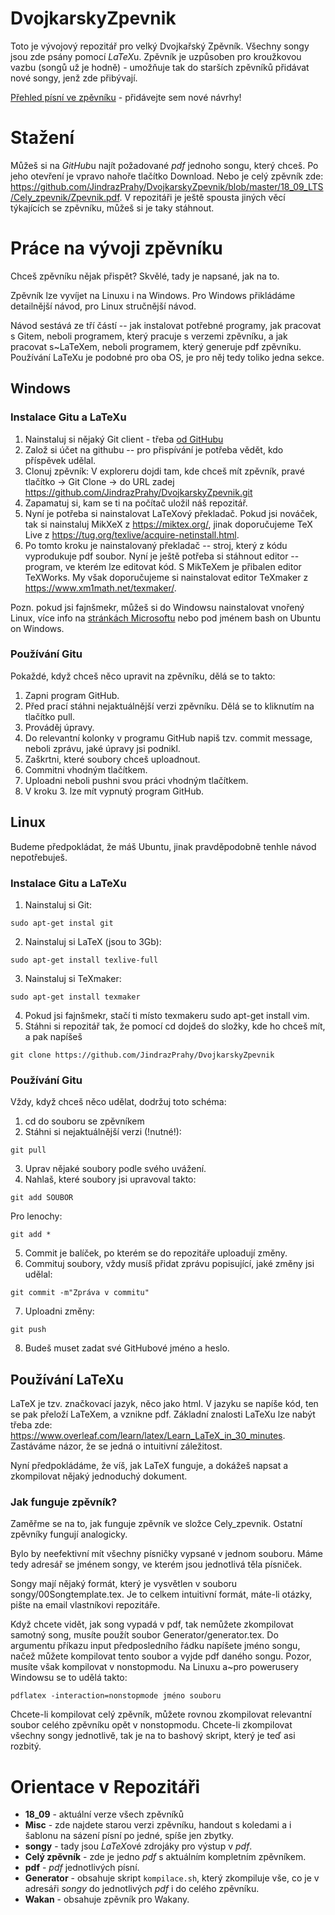 # DvojkarskyZpevnik

Toto je vývojový repozitář pro velký Dvojkařský Zpěvník. Všechny songy jsou zde
psány pomocí *LaTeX*u.  Zpěvník je uzpůsoben pro kroužkovou vazbu (songů už je
hodně) - umožňuje tak do starších zpěvníků přidávat nové songy, jenž zde
přibývají.

[Přehled písní ve zpěvníku](https://docs.google.com/spreadsheets/d/1ej4QIp3_96SE3kHn7L9kaiDOEUqHb9XJ2Mvoauu2prE/edit#gid=0) - přidávejte sem nové návrhy!


# Stažení

Můžeš si na *GitHub*u najít požadované *pdf* jednoho songu, který chceš. Po
jeho otevření je vpravo nahoře tlačítko Download.  Nebo je celý zpěvník zde:
https://github.com/JindrazPrahy/DvojkarskyZpevnik/blob/master/18_09_LTS/Cely_zpevnik/Zpevnik.pdf.
V repozitáři je ještě spousta jiných věcí týkajících se zpěvníku, můžeš si je
taky stáhnout.

# Práce na vývoji zpěvníku
Chceš zpěvníku nějak přispět? Skvělé, tady je napsané, jak na to.

Zpěvník lze vyvíjet na Linuxu i na Windows. Pro Windows přikládáme detailnější
návod, pro Linux stručnější návod.

Návod sestává ze tří částí -- jak instalovat potřebné programy, jak pracovat s
Gitem, neboli programem, který pracuje s verzemi zpěvníku, a jak pracovat
s~LaTeXem, neboli programem, který generuje pdf zpěvníku.
Používání LaTeXu je podobné pro oba OS, je pro něj tedy toliko jedna sekce.

## Windows

### Instalace Gitu a LaTeXu
1. Nainstaluj si nějaký Git client - třeba [od GitHubu](https://desktop.github.com/)
2. Založ si účet na githubu -- pro přispívání je potřeba vědět, kdo příspěvek
   udělal.
3. Clonuj zpěvník: V exploreru dojdi tam, kde chceš mít zpěvník, pravé tlačítko
   -> Git Clone -> do URL zadej
https://github.com/JindrazPrahy/DvojkarskyZpevnik.git
4. Zapamatuj si, kam se ti na počítač uložil náš repozitář.
5. Nyní je potřeba si nainstalovat LaTeXový překladač. Pokud jsi nováček, tak
   si nainstaluj MikXeX z https://miktex.org/, jinak doporučujeme TeX Live z
https://tug.org/texlive/acquire-netinstall.html.
6. Po tomto kroku je nainstalovaný překladač -- stroj, který z kódu vyprodukuje
   pdf soubor. Nyní je ještě potřeba si stáhnout editor -- program, ve kterém
lze editovat kód. S MikTeXem je přibalen editor TeXWorks. My však doporučujeme
si nainstalovat editor TeXmaker z https://www.xm1math.net/texmaker/.

Pozn. pokud jsi fajnšmekr, můžeš si do Windowsu nainstalovat vnořený Linux,
více info na [stránkách Microsoftu](https://docs.microsoft.com/en-us/windows/wsl/install-win10)
nebo pod jménem bash on Ubuntu on Windows.

### Používání Gitu
Pokaždé, když chceš něco upravit na zpěvníku, dělá se to takto:

1. Zapni program GitHub.
2. Před prací stáhni nejaktuálnější verzi zpěvníku. Dělá se to kliknutím na
   tlačítko pull.
3. Prováděj úpravy.
4. Do relevantní kolonky v programu GitHub napiš tzv. commit message, neboli
   zprávu, jaké úpravy jsi podnikl.
5. Zaškrtni, které soubory chceš uploadnout.
6. Commitni vhodným tlačítkem.
7. Uploadni neboli pushni svou práci vhodným tlačítkem.
8. V kroku 3. lze mít vypnutý program GitHub.

## Linux

Budeme předpokládat, že máš Ubuntu, jinak pravděpodobně tenhle návod
nepotřebuješ.

### Instalace Gitu a LaTeXu

1. Nainstaluj si Git:
```
sudo apt-get instal git
```
2. Nainstaluj si LaTeX (jsou to 3Gb):
```
sudo apt-get install texlive-full
```
3. Nainstaluj si TeXmaker:
```
sudo apt-get install texmaker
```
4. Pokud jsi fajnšmekr, stačí ti místo texmakeru sudo apt-get install vim.
5. Stáhni si repozitář tak, že pomocí cd dojdeš do složky, kde ho chceš mít,
a pak napíšeš
```
git clone https://github.com/JindrazPrahy/DvojkarskyZpevnik
```

### Používání Gitu

Vždy, když chceš něco udělat, dodržuj toto schéma:

1. cd do souboru se zpěvníkem
2. Stáhni si nejaktuálnější verzi (!nutné!):
```
git pull
```
3. Uprav nějaké soubory podle svého uvážení.
4. Nahlaš, které soubory jsi upravoval takto:
```
git add SOUBOR
```
Pro lenochy:
```
git add *
```
5. Commit je balíček, po kterém se do repozitáře uploadují změny.
6. Commituj soubory, vždy musíš přidat zprávu popisující, jaké změny jsi
   udělal:
```
git commit -m"Zpráva v commitu"
```
7. Uploadni změny:
```
git push
```
8. Budeš muset zadat své GitHubové jméno a heslo.

## Používání LaTeXu

LaTeX je tzv. značkovací jazyk, něco jako html. V jazyku se napíše kód, ten se
pak přeloží LaTeXem, a vznikne pdf. Základní znalosti LaTeXu lze nabýt třeba
zde: https://www.overleaf.com/learn/latex/Learn_LaTeX_in_30_minutes. Zastáváme
názor, že se jedná o intuitivní záležitost.

Nyní předpokládáme, že víš, jak LaTeX funguje, a dokážeš napsat a zkompilovat
nějaký jednoduchý dokument.


### Jak funguje zpěvník?

Zaměřme se na to, jak funguje zpěvník ve složce Cely_zpevnik. Ostatní zpěvníky
fungují analogicky.

Bylo by neefektivní mít všechny písničky vypsané v jednom souboru.
Máme tedy adresář se jménem songy, ve kterém jsou jednotlivá těla písniček.

Songy mají nějaký formát, který je vysvětlen v souboru
songy/00Songtemplate.tex.
Je to celkem intuitivní formát, máte-li otázky, pište na email vlastníkovi
repozitáře.

Když chcete vidět, jak song vypadá v pdf, tak nemůžete zkompilovat samotný
song, musíte použít soubor Generator/generator.tex.
Do argumentu příkazu input předposledního řádku napíšete jméno songu,
načež můžete kompilovat tento soubor a vyjde pdf daného songu.
Pozor, musíte však kompilovat v nonstopmodu. Na Linuxu a~pro
powerusery Windowsu se to udělá takto:
```
pdflatex -interaction=nonstopmode jméno souboru
```

Chcete-li kompilovat celý zpěvník, můžete rovnou zkompilovat relevantní soubor
celého zpěvníku opět v nonstopmodu.
Chcete-li zkompilovat všechny songy jednotlivě, tak je na to bashový skript,
který je teď asi rozbitý.

# Orientace v Repozitáři

- **18_09** - aktuální verze všech zpěvníků
- **Misc** - zde najdete starou verzi zpěvníku, handout s koledami a i šablonu
  na sázení písní po jedné, spíše jen zbytky.
- **songy** - tady jsou *LaTeX*ové zdrojáky pro výstup v *pdf*.
- **Celý zpěvník** - zde je jedno *pdf* s aktuálním kompletním zpěvníkem.
- **pdf** - *pdf* jednotlivých písní.
- **Generator** - obsahuje skript `kompilace.sh`, který zkompiluje vše, co je
  v adresáři *songy* do jednotlivých *pdf* i do celého zpěvníku.
- **Wakan** - obsahuje zpěvník pro Wakany.



